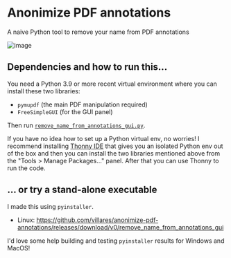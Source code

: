 # Anonimize PDF annotations

A naive Python tool to remove your name from PDF annotations

![image](https://github.com/user-attachments/assets/db7eabae-b289-4141-a962-c5ef6e62d83e)

## Dependencies and how to run this...

You need a Python 3.9 or more recent virtual environment where you can install these two libraries:

- `pymupdf`  (the main PDF manipulation required)
- `FreeSimpleGUI` (for the GUI panel)

Then run [`remove_name_from_annotations_gui.py`](https://github.com/villares/anonimize-pdf-annotations/blob/main/remove_name_from_annotations_gui.py).

If you have no idea how to set up a Python virtual env, no worries! I recommend installing [Thonny IDE](https://thonny.org) that gives you an isolated Python env out of the box and then you can install the two libraries mentioned above from the "Tools > Manage Packages..." panel. After that you can use Thonny to run the code.

## ... or try a stand-alone executable 

I made this using `pyinstaller`.

- Linux: https://github.com/villares/anonimize-pdf-annotations/releases/download/v0/remove_name_from_annotations_gui

I'd love some help building and testing  `pyinstaller` results for Windows and MacOS!
